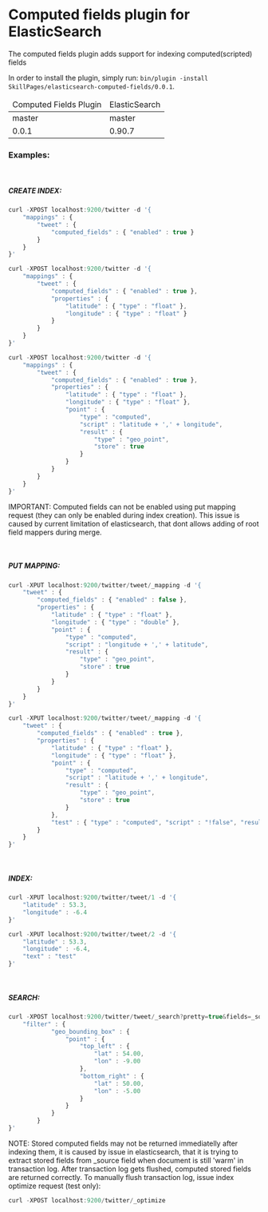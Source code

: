 Computed fields plugin for ElasticSearch 
===========================================

The computed fields plugin adds support for indexing computed(scripted) fields

In order to install the plugin, simply run: `bin/plugin -install SkillPages/elasticsearch-computed-fields/0.0.1`.

<table>
	<thead>
		<tr>
			<td>Computed Fields Plugin</td>
			<td>ElasticSearch</td>
		</tr>
	</thead>
	<tbody>
		<tr>
			<td>master</td>
			<td>master</td>
		</tr>
		<tr>
			<td>0.0.1</td>
			<td>0.90.7</td>
		</tr>
	</tbody>
</table>

### Examples:
&nbsp;
##### CREATE INDEX:
```javascript
curl -XPOST localhost:9200/twitter -d '{
    "mappings" : {
        "tweet" : {
            "computed_fields" : { "enabled" : true }
        }
    }
}'
```
```javascript
curl -XPOST localhost:9200/twitter -d '{
    "mappings" : {
        "tweet" : {
            "computed_fields" : { "enabled" : true },
            "properties" : {
                "latitude" : { "type" : "float" },
                "longitude" : { "type" : "float" }
            }
        }
    }
}'
```
```javascript
curl -XPOST localhost:9200/twitter -d '{
    "mappings" : {
        "tweet" : {
            "computed_fields" : { "enabled" : true },
            "properties" : {
                "latitude" : { "type" : "float" },
                "longitude" : { "type" : "float" },
                "point" : { 
                    "type" : "computed", 
                    "script" : "latitude + ',' + longitude", 
                    "result" : {
                        "type" : "geo_point",
                        "store" : true
                    }
                }
            }
        }
    }
}'
```
IMPORTANT: Computed fields can not be enabled using put mapping request (they can only be enabled during index creation). This issue is caused by current limitation of elasticsearch, that dont allows adding of root field mappers during merge.

&nbsp;
##### PUT MAPPING:

```javascript
curl -XPUT localhost:9200/twitter/tweet/_mapping -d '{
    "tweet" : {
        "computed_fields" : { "enabled" : false },
        "properties" : {
            "latitude" : { "type" : "float" },
            "longitude" : { "type" : "double" },
            "point" : { 
                "type" : "computed", 
                "script" : "longitude + ',' + latitude", 
                "result" : {
                    "type" : "geo_point",
                    "store" : true
                }
            }
        }
    }
}'
```
```javascript
curl -XPUT localhost:9200/twitter/tweet/_mapping -d '{
    "tweet" : {
        "computed_fields" : { "enabled" : true },
        "properties" : {
            "latitude" : { "type" : "float" },
            "longitude" : { "type" : "float" },
            "point" : { 
                "type" : "computed", 
                "script" : "latitude + ',' + longitude", 
                "result" : {
                    "type" : "geo_point",
                    "store" : true
                }
            },
            "test" : { "type" : "computed", "script" : "!false", "result" : { "type" : "boolean" } }
        }
    }
}'
```
&nbsp;
##### INDEX:
```javascript
curl -XPUT localhost:9200/twitter/tweet/1 -d '{
    "latitude" : 53.3,
    "longitude" : -6.4
}'
```
```javascript
curl -XPUT localhost:9200/twitter/tweet/2 -d '{
    "latitude" : 53.3,
    "longitude" : -6.4,
    "text" : "test"
}'
```
&nbsp;
##### SEARCH:
```javascript
curl -XPOST localhost:9200/twitter/tweet/_search?pretty=true&fields=_source,point -d '{
    "filter" : {
            "geo_bounding_box" : {
                "point" : {
                    "top_left" : {
                        "lat" : 54.00,
                        "lon" : -9.00
                    },
                    "bottom_right" : {
                        "lat" : 50.00,
                        "lon" : -5.00
                    }
                }
            }
        }
}'
```
NOTE: Stored computed fields may not be returned immediatelly after indexing them, it is caused by issue in elasticsearch, that it is trying to extract stored fields from _source field when document is still 'warm' in transaction log. After transaction log gets flushed, computed stored fields are returned correctly. To manually flush transaction log, issue index optimize request (test only):
```javascript
curl -XPOST localhost:9200/twitter/_optimize
```


